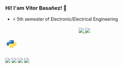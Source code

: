 ### Hi! I'am Vítor Basañez! 👋

- ⚡ 5th semester of Electronic/Electrical Engineering

<div align="center">
  <a href="https://github.com/vitorbasanez10">
  <img height="180em" src="https://github-readme-stats.vercel.app/api?username=vitorbasanez10&show_icons=dracula&theme=dracula&include_all_commits=true&count_private=true"/>
  <img height="100em" src="https://github-readme-stats.vercel.app/api/top-langs/?username=vitorbasanez10&layout=compact&langs_count=7&theme=dracula"/>
</div>

  <div style="display: inline_block"><br>

  <img align="center" alt="Vitor-Python" height="30" width="40" src="https://raw.githubusercontent.com/devicons/devicon/master/icons/python/python-original.svg">
  </div>
  
  ##
  
  <div>
  <a href="https://www.instagram.com/vitor_basanez/" target="_blank"><img src="https://img.shields.io/badge/-Instagram-%23E4405F?style=for-the-badge&logo=instagram&logoColor=white" target="_blank"></a>
 <a href="https://discord.com/channels/@me" target="_blank"><img src="https://img.shields.io/badge/Discord-7289DA?style=for-the-badge&logo=discord&logoColor=white" target="_blank"></a> 
  <a href = "https://mail.google.com/mail/u/0/#inbox"><img src="https://img.shields.io/badge/-Gmail-%23333?style=for-the-badge&logo=gmail&logoColor=white" target="_blank"></a>
  <a href="https://www.linkedin.com/in/v%C3%ADtor-basa%C3%B1ez/" target="_blank"><img src="https://img.shields.io/badge/-LinkedIn-%230077B5?style=for-the-badge&logo=linkedin&logoColor=white" target="_blank"></a> 
    
  </div>
